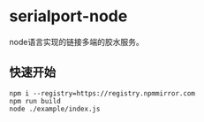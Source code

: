 # serialport-node

node语言实现的链接多端的胶水服务。

## 快速开始

```shell
npm i --registry=https://registry.npmmirror.com
npm run build
node ./example/index.js
```

